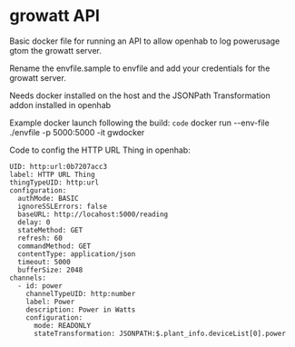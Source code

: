 # growatt API
Basic docker file for running an API to allow openhab to log powerusage gtom the growatt server.

Rename the envfile.sample to envfile and add your credentials for the growatt server.

Needs docker installed on the host and the JSONPath Transformation addon installed in openhab

Example docker launch following the build:
`code`  docker run --env-file ./envfile -p 5000:5000 -it gwdocker

Code to config the HTTP URL Thing in openhab:

```
UID: http:url:0b7207acc3
label: HTTP URL Thing
thingTypeUID: http:url
configuration:
  authMode: BASIC
  ignoreSSLErrors: false
  baseURL: http://locahost:5000/reading
  delay: 0
  stateMethod: GET
  refresh: 60
  commandMethod: GET
  contentType: application/json
  timeout: 5000
  bufferSize: 2048
channels:
  - id: power
    channelTypeUID: http:number
    label: Power
    description: Power in Watts
    configuration:
      mode: READONLY
      stateTransformation: JSONPATH:$.plant_info.deviceList[0].power
```
